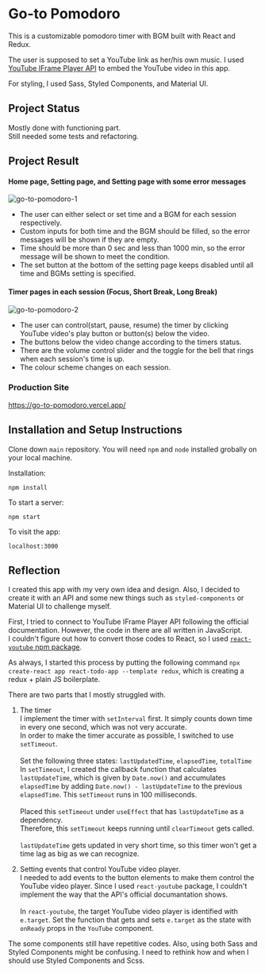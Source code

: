 # Go-to Pomodoro

This is a customizable pomodoro timer with BGM built with React and Redux.

The user is supposed to set a YouTube link as her/his own music. I used [YouTube IFrame Player API](https://developers.google.com/youtube/iframe_api_reference)  to embed the YouTube video in this app.

For styling, I used Sass, Styled Components, and Material UI.


## Project Status

Mostly done with functioning part.<br/>
Still needed some tests and refactoring.

## Project Result

 #### Home page, Setting page, and Setting page with some error messages
![go-to-pomodoro-1](https://user-images.githubusercontent.com/51708229/136832266-5a881c75-9526-4ef0-a363-111b0c41e3df.png)

 - The user can either select or set time and a BGM for each session respectively.
 - Custom inputs for both time and the BGM should be filled, so the error messages will be shown if they are empty.
 - Time should be more than 0 sec and less than 1000 min, so the error message will be shown to meet the condition.
 - The set button at the bottom of the setting page keeps disabled until all time and BGMs setting is specified. 

 #### Timer pages in each session (Focus, Short Break, Long Break)
![go-to-pomodoro-2](https://user-images.githubusercontent.com/51708229/136832279-3bffefae-583b-45c9-9f4a-fd755b5cb1cb.png)

- The user can control(start, pause, resume) the timer by clicking YouTube video's play button or button(s) below the video.
- The buttons below the video change according to the timers status.
- There are the volume control slider and the toggle for the bell that rings when each session's time is up.
- The colour scheme changes on each session.


### Production Site

https://go-to-pomodoro.vercel.app/

## Installation and Setup Instructions

Clone down `main` repository. You will need `npm` and `node` installed grobally on your local machine.

Installation:

`npm install`

To start a server:

`npm start`

To visit the app:

`localhost:3000`

## Reflection

I created this app with my very own idea and design. Also, I decided to create it with an API and some new things such as `styled-components` or Material UI to challenge myself.

First, I tried to connect to YouTube IFrame Player API following the official documentation. However, the code in there are all written in JavaScript.<br/>
I couldn't figure out how to convert those codes to React, so I used [`react-youtube` npm package](https://www.npmjs.com/package/react-youtube).

As always, I started this process by putting the following command `npx create-react app react-todo-app --template redux`, which is creating a redux + plain JS boilerplate.

There are two parts that I mostly struggled with.

1. The timer<br/>
I implement the timer with `setInterval` first. It simply counts down time in every one second, which was not very accurate.<br/>
In order to make the timer accurate as possible, I switched to use `setTimeout`. <br/><br/>
Set the following three states: `lastUpdatedTime`, `elapsedTime`, `totalTime`<br/>
In `setTimeout`, I created the callback function that calculates `lastUpdateTime`, which is given by `Date.now()` and accumulates `elapsedTime` by adding `Date.now() - lastUpdateTime` to the previous `elapsedTime`.  This `setTimeout` runs in 100 milliseconds.<br/><br/>
Placed this `setTimeout` under `useEffect` that has `lastUpdateTime` as a dependency.<br/>
Therefore, this `setTimeout` keeps running until `clearTimeout` gets called.<br/><br/>
`lastUpdateTime` gets updated in very short time, so this timer won't get a time lag as big as we can recognize.


2. Setting events that control YouTube video player.<br/>
I needed to add events to the button elements to make them control the YouTube video player. Since I used `react-youtube` package, I couldn't implement the way that the API's official documantation shows.<br/><br/>
In `react-youtube`, the target YouTube video player is identified with `e.target`.  Set the function that gets and sets `e.target` as the state with `onReady` props in the `YouTube` component.


The some components still have repetitive codes. Also, using both Sass and Styled Components might be confusing. I need to rethink how and when I should use Styled Components and Scss.
